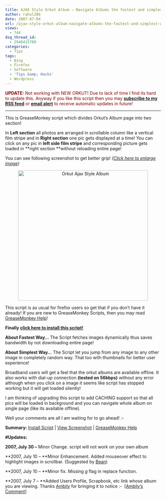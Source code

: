 ```yaml
---
title: AJAX Style Orkut Album – Navigate Albums the fastest and simplest way!
author: rahul286
date: 2007-07-04
url: /ajax-style-orkut-album-navigate-albums-the-fastest-and-simplest-way/
views:
  - 744
dsq_thread_id:
  - 2946415789
categories:
  - Tips
tags:
  - Bing
  - Firefox
  - Software
  - 'Tips &amp; Hacks'
  - Wordpress
---
```

<font color="#800000"><b>UPDATE:</b> Not working with NEW ORKUT! Due to lack of time I find its hard to update this. Anyway if you like this script then you may <strong><a href="http://feeds.feedburner.com/rb286" onclick="_gaq.push(['_trackEvent', 'outbound-article', 'http://feeds.feedburner.com/rb286', 'subscribe to my RSS feed']);" rel="nofollow">subscribe to my RSS feed</a></strong> or <strong><a href="http://www.feedburner.com/fb/a/emailverifySubmit?feedId=431924" onclick="_gaq.push(['_trackEvent', 'outbound-article', 'http://www.feedburner.com/fb/a/emailverifySubmit?feedId=431924', 'email alert']);" rel="nofollow">email alert</a></strong> to receive automatic updates in future!</font>

* * *

This is GreaseMonkey script which divides Orkut&#8217;s Album page into two section!

In **Left section** all photos are arranged in scrollable column like a vertical film stripe and in **Right section** one pic gets displayed at a time! You can click on any pic in **left side film stripe** and corresponding picture gets loaded in **right section **without reloading entire page!

You can see following screenshot to get better grip! *(<a title="Orkut Ajax Style Album" href="http://cdn.devilsworkshop.org/files/2007/07/orkut-ajax-style-album-devilsworkshoporg.JPG" target="_blank">Click here to enlarge image</a>)*

<div style="text-align: center">
  <a title="Orkut Ajax Style Album" href="http://cdn.devilsworkshop.org/files/2007/07/orkut-ajax-style-album-devilsworkshoporg.JPG" target="_blank"><img class="wp-image-50829" alt="Orkut Ajax Style Album" src="http://cdn.devilsworkshop.org/files/2007/07/orkut-ajax-style-album-devilsworkshoporg.JPG" width="420" /></a>
</div>

This script is as usual for firefox users so get that if you don&#8217;t have it already! If you are new to GreaseMonkey Scripts, then you may read <a href="http://www.spreadfirefox.com/node&id=199011&t=1greasemonkey/" onclick="_gaq.push(['_trackEvent', 'outbound-article', 'http://www.spreadfirefox.com/node&id=199011&t=1greasemonkey/', 'GreaseMonkey Help']);" >GreaseMonkey Help</a>!

**Finally <a href="http://userscripts.org/scripts/source/10449.user.js" onclick="_gaq.push(['_trackEvent', 'outbound-article', 'http://userscripts.org/scripts/source/10449.user.js', 'click here to install this script!']);" >click here to install this script!</a>**

**About Fastest Way&#8230;** The Script fetches images dynamically thus saves bandwidth by not downloading entire page!

**About Simplest Way&#8230;** The Script let you jump from any image to any other image in completely random way. That too with thumbnails for better user experience!

Broadband users will get a feel that the orkut albums are available offline. It also works with dial-up connection **(tested on 56kbps)** without any error although when you click on a image it seems like script has stopped working but it will get loaded silently!

I am thinking of upgrading this script to add CACHING support so that all pics will be loaded in background and you can navigate whole album on single page (like its available offline).

Well your comments are all I am waiting for to go ahead! <img src="http://devilsworkshop.org/wp-includes/images/smilies/simple-smile.png" alt=":-)" class="wp-smiley" style="height: 1em; max-height: 1em;" />

**Summary:** <a href="http://userscripts.org/scripts/source/10449.user.js" onclick="_gaq.push(['_trackEvent', 'outbound-article', 'http://userscripts.org/scripts/source/10449.user.js', 'Install Script']);" >Install Script</a> | <a title="Orkut Ajax Style Album" href="http://cdn.devilsworkshop.org/files/2007/07/orkut-ajax-style-album-devilsworkshoporg.JPG" target="_blank">View Screenshot</a> | <a href="http://www.spreadfirefox.com/node&id=199011&t=1greasemonkey/" onclick="_gaq.push(['_trackEvent', 'outbound-article', 'http://www.spreadfirefox.com/node&id=199011&t=1greasemonkey/', 'GreaseMonkey Help']);" >GreaseMonkey Help</a>

**#Updates:**

**2007, July 30 &#8211;** Minor Change. script will not work on your own album

**2007, July 10 &#8211; **Minor Enhancement. Added mouseover effect to highlight images in scrollbar. (Suggested by <a href="http://orkutaddons.blogspot.com/" onclick="_gaq.push(['_trackEvent', 'outbound-article', 'http://orkutaddons.blogspot.com/', 'Bean']);" target="_blank">Bean</a>)

**2007, July 10 &#8211; **Minor fix. Missing *g* flag in replace function.

**2007, July 7 &#8211; **Added Users Profile, Scrapbook, etc link whose album you are viewing. Thanks <a href="http://funfilledblog.wordpress.com/" onclick="_gaq.push(['_trackEvent', 'outbound-article', 'http://funfilledblog.wordpress.com/', 'Ambily']);" target="_blank">Ambily</a> for bringing it to notice <img src="http://devilsworkshop.org/wp-includes/images/smilies/simple-smile.png" alt=":-)" class="wp-smiley" style="height: 1em; max-height: 1em;" /> [[Ambily&#8217;s Comment][1]]

 [1]: http://devilsworkshop.org/2007/07/04/ajax-style-orkut-album-navigate-albums-the-fastest-and-simplest-way/#comment-717
